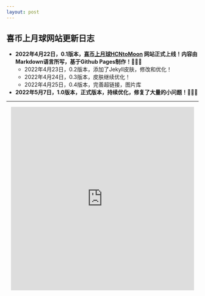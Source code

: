 ```yaml
---
layout: post
---
```


## **喜币上月球网站更新日志**


- **2022年4月22日，0.1版本，[喜币上月球HCNtoMoon](https://hcntomoon.github.io/) 网站正式上线！内容由Markdown语言所写，基于Github Pages制作！🎉🎉🎉**
  -  2022年4月23日，0.2版本，添加了Jekyll皮肤，修改和优化！
  - 2022年4月24日，0.3版本，皮肤继续优化！
  - 2022年4月25日，0.4版本，完善超链接，图片库
- **2022年5月7日，1.0版本，正式版本，持续优化，修复了大量的小问题！🎉🎉🎉**

---

<HTML lang="en">
    <div style="text-align: center;">
    <iframe frameborder="no" border="1" marginwidth="0" marginheight="0" width="480" height="480" src="https://www.youtube.com/shorts/RSnNU_QbmG0"></iframe>
</div>
</HTML>



